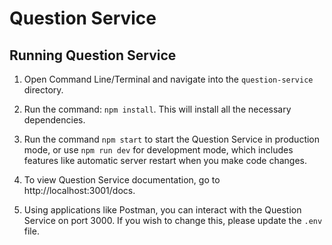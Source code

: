 # Question Service


## Running Question Service

1. Open Command Line/Terminal and navigate into the `question-service` directory.

2. Run the command: `npm install`. This will install all the necessary dependencies.

3. Run the command `npm start` to start the Question Service in production mode, or use `npm run dev` for development mode, which includes features like automatic server restart when you make code changes.

4. To view Question Service documentation, go to http://localhost:3001/docs.

5. Using applications like Postman, you can interact with the Question Service on port 3000. If you wish to change this, please update the `.env` file.
